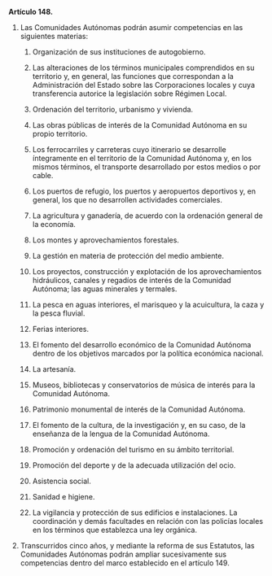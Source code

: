 **Artículo 148.**

1. Las Comunidades Autónomas podrán asumir competencias en las siguientes materias:

	1. Organización de sus instituciones de autogobierno.

	2. Las alteraciones de los términos municipales comprendidos en su territorio y, en general, las funciones que correspondan a la Administración del Estado sobre las Corporaciones locales y cuya transferencia autorice la legislación sobre Régimen Local.

	3. Ordenación del territorio, urbanismo y vivienda.

	4. Las obras públicas de interés de la Comunidad Autónoma en su propio territorio.

	5. Los ferrocarriles y carreteras cuyo itinerario se desarrolle íntegramente en el territorio de la Comunidad Autónoma y, en los mismos términos, el transporte desarrollado por estos medios o por cable.

	6. Los puertos de refugio, los puertos y aeropuertos deportivos y, en general, los que no desarrollen actividades comerciales.

	7. La agricultura y ganadería, de acuerdo con la ordenación general de la economía.

	8. Los montes y aprovechamientos forestales.

	9. La gestión en materia de protección del medio ambiente.

	10. Los proyectos, construcción y explotación de los aprovechamientos hidráulicos, canales y regadíos de interés de la Comunidad Autónoma; las aguas minerales y termales.

	11. La pesca en aguas interiores, el marisqueo y la acuicultura, la caza y la pesca fluvial.

	12. Ferias interiores.

	13. El fomento del desarrollo económico de la Comunidad Autónoma dentro de los objetivos marcados por la política económica nacional.

	14. La artesanía.

	15. Museos, bibliotecas y conservatorios de música de interés para la Comunidad Autónoma.

	16. Patrimonio monumental de interés de la Comunidad Autónoma.

	17. El fomento de la cultura, de la investigación y, en su caso, de la enseñanza de la lengua de la Comunidad Autónoma.

	18. Promoción y ordenación del turismo en su ámbito territorial.

	19. Promoción del deporte y de la adecuada utilización del ocio.

	20. Asistencia social.

	21. Sanidad e higiene.

	22. La vigilancia y protección de sus edificios e instalaciones. La coordinación y demás facultades en relación con las policías locales en los términos que establezca una ley orgánica.

2. Transcurridos cinco años, y mediante la reforma de sus Estatutos, las Comunidades Autónomas podrán ampliar sucesivamente sus competencias dentro del marco establecido en el artículo 149.